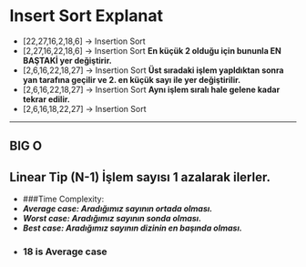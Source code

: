 # Insert Sort Explanat

 - [22,27,16,2,18,6] -> Insertion Sort
 - [2,27,16,22,18,6] -> Insertion Sort  **En küçük 2 olduğu için bununla EN BAŞTAKİ yer değiştirir.**
 - [2,6,16,22,18,27] -> Insertion Sort  **Üst sıradaki işlem yapldıktan sonra yan tarafına geçilir ve 2. en küçük sayı ile yer değiştirilir.**
 - [2,6,16,22,18,27] -> Insertion Sort  **Aynı işlem sıralı hale gelene kadar tekrar edilir.**
 - [2,6,16,18,22,27] -> Insertion Sort

----------------------------------------------------------------------------------------------------------------------------------------------------------------------------
## BIG O 
Linear Tip (N-1)
İşlem sayısı 1 azalarak ilerler.
--------------------------------------------------------------------------------------------------------------------------------------------------------------------------
- ###Time Complexity: 
- ***Average case: Aradığımız sayının ortada olması.***
- ***Worst case: Aradığımız sayının sonda olması.*** 
- ***Best case: Aradığımız sayının dizinin en başında olması.***
- ### 18 is Average case
